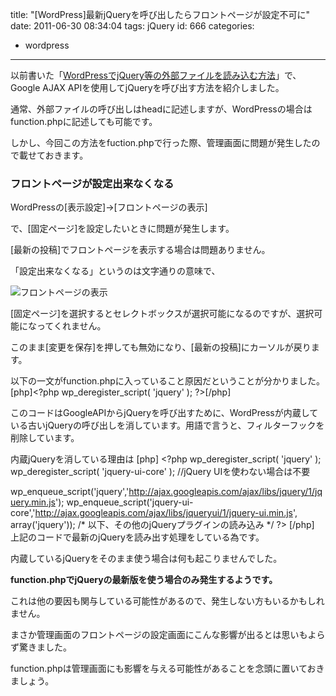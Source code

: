 title: "[WordPress]最新jQueryを呼び出したらフロントページが設定不可に"
date: 2011-06-30 08:34:04
tags: jQuery
id: 666
categories:
- wordpress
---

以前書いた「[WordPressでjQuery等の外部ファイルを読み込む方法](http://creamo.jp/wordpress/jquery-load-wordpress/ "Link to WordPressでjQuery等の外部ファイルを読み込む方法")」で、Google AJAX APIを使用してjQueryを呼び出す方法を紹介しました。

通常、外部ファイルの呼び出しはheadに記述しますが、WordPressの場合はfunction.phpに記述しても可能です。

しかし、今回この方法をfuction.phpで行った際、管理画面に問題が発生したので載せておきます。
<!--more-->

### フロントページが設定出来なくなる

WordPressの[表示設定]->[フロントページの表示]

で、[固定ページ]を設定したいときに問題が発生します。

[最新の投稿]でフロントページを表示する場合は問題ありません。

「設定出来なくなる」というのは文字通りの意味で、

![フロントページの表示](http://creamo.jp/wp/wp-content/uploads/2011/06/wp_frontpage.png "フロントページの表示が設定出来なくなった状態")

[固定ページ]を選択するとセレクトボックスが選択可能になるのですが、選択可能になってくれません。

このまま[変更を保存]を押しても無効になり、[最新の投稿]にカーソルが戻ります。

以下の一文がfunction.phpに入っていること原因だということが分かりました。
[php]&lt;?php wp_deregister_script( 'jquery' ); ?&gt;[/php]

このコードはGoogleAPIからjQueryを呼び出すために、WordPressが内蔵している古いjQueryの呼び出しを消しています。用語で言うと、フィルターフックを削除しています。

内蔵jQueryを消している理由は
[php]
&lt;?php
wp_deregister_script( 'jquery' );
wp_deregister_script( 'jquery-ui-core' ); //jQuery UIを使わない場合は不要

wp_enqueue_script('jquery','http://ajax.googleapis.com/ajax/libs/jquery/1/jquery.min.js');
wp_enqueue_script('jquery-ui-core','http://ajax.googleapis.com/ajax/libs/jqueryui/1/jquery-ui.min.js', array('jquery'));
/* 以下、その他のjQueryプラグインの読み込み */
?&gt;
[/php]
上記のコードで最新のjQueryを読み出す処理をしている為です。

内蔵しているjQueryをそのまま使う場合は何も起こりませんでした。

**function.phpでjQueryの最新版を使う場合のみ発生するようです。**

これは他の要因も関与している可能性があるので、発生しない方もいるかもしれません。

まさか管理画面のフロントページの設定画面にこんな影響が出るとは思いもよらず驚きました。

function.phpは管理画面にも影響を与える可能性があることを念頭に置いておきましょう。
